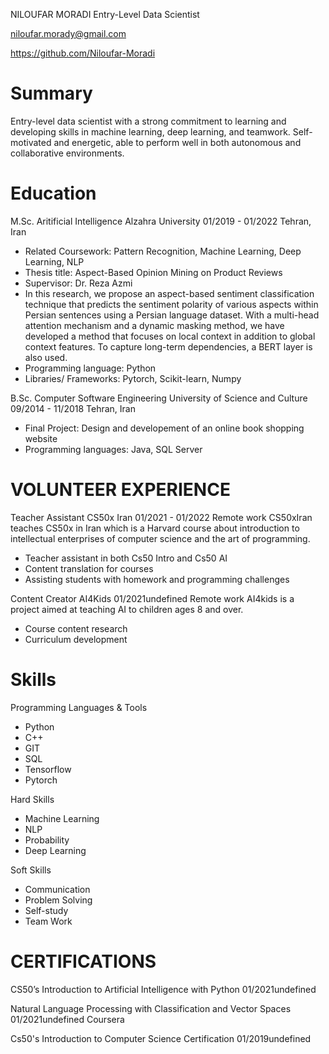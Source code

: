NILOUFAR MORADI
Entry-Level Data Scientist

niloufar.morady@gmail.com

https://github.com/Niloufar-Moradi

Summary
======
Entry-level data scientist with a strong commitment to learning and developing skills in machine learning, deep learning, and teamwork. Self-motivated and energetic, able to perform well in both autonomous and collaborative environments.


Education
======
M.Sc. Aritificial Intelligence
Alzahra University
01/2019 - 01/2022
Tehran, Iran
 - Related Coursework: Pattern Recognition, Machine Learning, Deep Learning, NLP
 - Thesis title: Aspect-Based Opinion Mining on Product Reviews
 - Supervisor: Dr. Reza Azmi
 - In this research, we propose an aspect-based sentiment classification technique that predicts the sentiment polarity of various aspects within Persian sentences using a Persian language dataset. With a multi-head attention mechanism and a dynamic masking method, we have developed a method that focuses on local context in addition to global context features. To capture long-term dependencies, a BERT layer is also used.
 - Programming language: Python
 - Libraries/ Frameworks: Pytorch, Scikit-learn, Numpy

B.Sc. Computer Software Engineering
University of Science and Culture
09/2014 - 11/2018
Tehran, Iran
 - Final Project: Design and developement of an online book shopping website
 - Programming languages: Java, SQL Server


VOLUNTEER EXPERIENCE
======
Teacher Assistant
CS50x Iran
01/2021 - 01/2022
Remote work
CS50xIran teaches CS50x in Iran which is a Harvard course about introduction to intellectual enterprises of computer science and the art of programming.
 - Teacher assistant in both Cs50 Intro and Cs50 AI
 - Content translation for courses
 - Assisting students with homework and programming challenges

Content Creator
AI4Kids
01/2021undefined
Remote work
AI4kids is a project aimed at teaching AI to children ages 8 and over.
 - Course content research
 - Curriculum development


Skills
======
Programming Languages & Tools
 - Python
 - C++
 - GIT
 - SQL
 - Tensorflow
 - Pytorch

Hard Skills
 - Machine Learning
 - NLP
 - Probability
 - Deep Learning

Soft Skills
 - Communication
 - Problem Solving
 - Self-study
 - Team Work


CERTIFICATIONS
======
CS50’s Introduction to Artificial Intelligence with Python
01/2021undefined

Natural Language Processing with Classification and Vector Spaces
01/2021undefined
Coursera

Cs50's Introduction to Computer Science Certification
01/2019undefined

